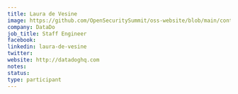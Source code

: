 ```yaml
---
title: Laura de Vesine
image: https://github.com/OpenSecuritySummit/oss-website/blob/main/content/participant/images/lauradevesine.png?raw=true
company: DataDo
job_title: Staff Engineer
facebook:
linkedin: laura-de-vesine
twitter: 
website: http://datadoghq.com
notes:
status: 
type: participant
---
```

